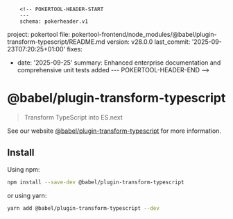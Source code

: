         <!-- POKERTOOL-HEADER-START
        ---
        schema: pokerheader.v1
project: pokertool
file: pokertool-frontend/node_modules/@babel/plugin-transform-typescript/README.md
version: v28.0.0
last_commit: '2025-09-23T07:20:25+01:00'
fixes:
- date: '2025-09-25'
  summary: Enhanced enterprise documentation and comprehensive unit tests added
        ---
        POKERTOOL-HEADER-END -->
# @babel/plugin-transform-typescript

> Transform TypeScript into ES.next

See our website [@babel/plugin-transform-typescript](https://babeljs.io/docs/babel-plugin-transform-typescript) for more information.

## Install

Using npm:

```sh
npm install --save-dev @babel/plugin-transform-typescript
```

or using yarn:

```sh
yarn add @babel/plugin-transform-typescript --dev
```
